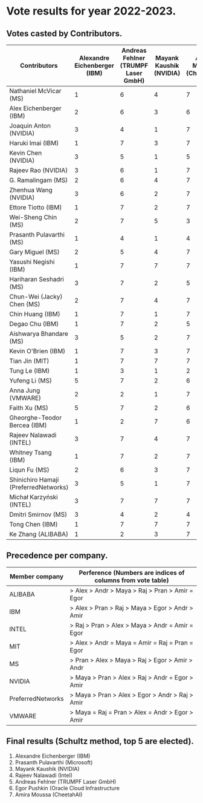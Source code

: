 # Vote results for year 2022-2023.
## Votes casted by Contributors.
| Contributors | Alexandre Eichenberger (IBM) | Andreas Fehlner (TRUMPF Laser GmbH) | Mayank Kaushik (NVIDIA) | Amira Moussa (CheetahAI) | Rajeev Nalawadi (Intel) | Prasanth Pulavarthi (Microsoft) | Egor Pushkin (Oracle Cloud Infrastructure | 
|-------|-------|-------|-------|-------|-------|-------|-------|
| Nathaniel McVicar (MS) | 1 | 6 | 4 | 7 | 3 | 2 | 5 | 
| Alex Eichenberger (IBM) | 2 | 6 | 3 | 6 | 3 | 1 | 5 | 
| Joaquin Anton (NVIDIA) | 3 | 4 | 1 | 7 | 5 | 2 | 6 | 
| Haruki Imai (IBM) | 1 | 7 | 3 | 7 | 3 | 2 | 5 | 
| Kevin Chen (NVIDIA) | 3 | 5 | 1 | 5 | 4 | 2 | 5 | 
| Rajeev Rao (NVIDIA) | 3 | 6 | 1 | 7 | 4 | 2 | 5 | 
| G. Ramalingam (MS) | 2 | 6 | 4 | 7 | 3 | 1 | 5 | 
| Zhenhua Wang (NVIDIA) | 3 | 6 | 2 | 7 | 4 | 1 | 5 | 
| Ettore Tiotto (IBM) | 1 | 7 | 2 | 7 | 2 | 2 | 7 | 
| Wei-Sheng Chin (MS) | 2 | 7 | 5 | 3 | 4 | 1 | 6 | 
| Prasanth Pulavarthi (MS) | 1 | 4 | 1 | 4 | 1 | 1 | 2 | 
| Gary Miguel (MS) | 2 | 5 | 4 | 7 | 3 | 1 | 6 | 
| Yasushi Negishi (IBM) | 1 | 7 | 7 | 7 | 7 | 7 | 7 | 
| Hariharan Seshadri (MS) | 3 | 7 | 2 | 5 | 6 | 1 | 4 | 
| Chun-Wei (Jacky) Chen (MS) | 2 | 7 | 4 | 7 | 3 | 1 | 7 | 
| Chin Huang (IBM) | 1 | 7 | 1 | 7 | 1 | 1 | 7 | 
| Degao Chu (IBM) | 1 | 7 | 2 | 5 | 4 | 2 | 7 | 
| Aishwarya Bhandare (MS) | 3 | 5 | 2 | 7 | 7 | 1 | 4 | 
| Kevin O'Brien (IBM) | 1 | 7 | 3 | 7 | 3 | 2 | 3 | 
| Tian Jin (MIT) | 1 | 7 | 7 | 7 | 7 | 7 | 7 | 
| Tung Le (IBM) | 1 | 3 | 1 | 2 | 1 | 1 | 2 | 
| Yufeng Li (MS) | 5 | 7 | 2 | 6 | 4 | 1 | 3 | 
| Anna Jung (VMWARE) | 2 | 2 | 1 | 7 | 1 | 1 | 6 | 
| Faith Xu (MS) | 5 | 7 | 2 | 6 | 3 | 1 | 4 | 
| Gheorghe-Teodor Bercea (IBM) | 1 | 2 | 7 | 6 | 5 | 3 | 4 | 
| Rajeev Nalawadi (INTEL) | 3 | 7 | 4 | 7 | 1 | 2 | 7 | 
| Whitney Tsang (IBM) | 1 | 7 | 2 | 7 | 2 | 3 | 7 | 
| Liqun Fu (MS) | 2 | 6 | 3 | 7 | 4 | 1 | 5 | 
| Shinichiro Hamaji (PreferredNetworks) | 3 | 5 | 1 | 7 | 6 | 2 | 4 | 
| Michał Karzyński (INTEL) | 3 | 7 | 7 | 7 | 1 | 2 | 7 | 
| Dmitri Smirnov (MS) | 3 | 4 | 2 | 4 | 5 | 1 | 7 | 
| Tong Chen (IBM) | 1 | 7 | 7 | 7 | 7 | 7 | 7 | 
| Ke Zhang (ALIBABA) | 1 | 2 | 3 | 7 | 4 | 5 | 7 | 

## Precedence per company.
| Member company | Perference (Numbers are indices of columns from vote table) |
|----------------|-------------------------------------------------------------|
| ALIBABA |  > Alex > Andr > Maya >  Raj > Pran > Amir = Egor |
| IBM |  > Alex > Pran >  Raj > Maya > Egor > Andr > Amir |
| INTEL |  >  Raj > Pran > Alex > Maya > Andr = Amir = Egor |
| MIT |  > Alex > Andr = Maya = Amir =  Raj = Pran = Egor |
| MS |  > Pran > Alex > Maya >  Raj > Egor > Amir > Andr |
| NVIDIA |  > Maya > Pran > Alex >  Raj > Andr = Egor > Amir |
| PreferredNetworks |  > Maya > Pran > Alex > Egor > Andr >  Raj > Amir |
| VMWARE |  > Maya =  Raj = Pran > Alex = Andr > Egor > Amir |

## Final results (Schultz method, top 5 are elected).
1.  Alexandre Eichenberger (IBM)
2.  Prasanth Pulavarthi (Microsoft)
3.  Mayank Kaushik (NVIDIA)
4.  Rajeev Nalawadi (Intel)
5.  Andreas Fehlner (TRUMPF Laser GmbH)
6.  Egor Pushkin (Oracle Cloud Infrastructure
7.  Amira Moussa (CheetahAI)

